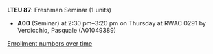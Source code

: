 **LTEU 87**: Freshman Seminar (1 units)

- **A00** (Seminar) at 2:30 pm–3:20 pm on Thursday at RWAC 0291 by Verdicchio, Pasquale (A01049389)

[Enrollment numbers over time](./LTEU87.tsv)
